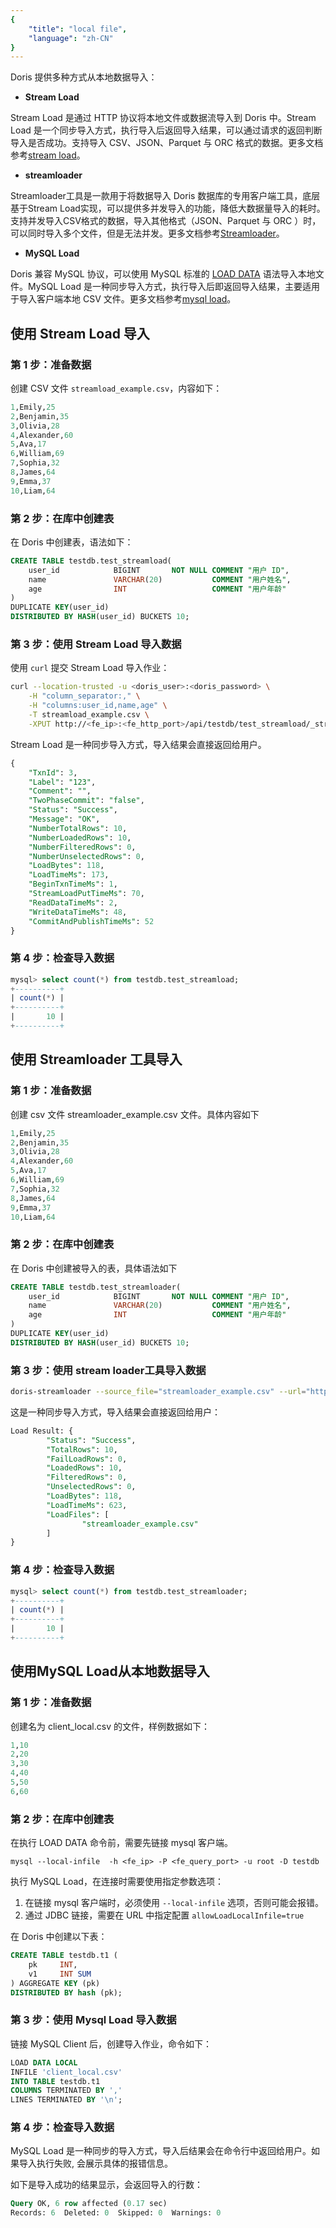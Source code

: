 ```yaml
---
{
    "title": "local file",
    "language": "zh-CN"
}
---
```


<!-- 
Licensed to the Apache Software Foundation (ASF) under one
or more contributor license agreements.  See the NOTICE file
distributed with this work for additional information
regarding copyright ownership.  The ASF licenses this file
to you under the Apache License, Version 2.0 (the
"License"); you may not use this file except in compliance
with the License.  You may obtain a copy of the License at

  http://www.apache.org/licenses/LICENSE-2.0

Unless required by applicable law or agreed to in writing,
software distributed under the License is distributed on an
"AS IS" BASIS, WITHOUT WARRANTIES OR CONDITIONS OF ANY
KIND, either express or implied.  See the License for the
specific language governing permissions and limitations
under the License.
-->

Doris 提供多种方式从本地数据导入：

- **Stream Load**

Stream Load 是通过 HTTP 协议将本地文件或数据流导入到 Doris 中。Stream Load 是一个同步导入方式，执行导入后返回导入结果，可以通过请求的返回判断导入是否成功。支持导入 CSV、JSON、Parquet 与 ORC 格式的数据。更多文档参考[stream load](../import-way/stream-load-manual.md)。

- **streamloader**

Streamloader工具是一款用于将数据导入 Doris 数据库的专用客户端工具，底层基于Stream Load实现，可以提供多并发导入的功能，降低大数据量导入的耗时。支持并发导入CSV格式的数据，导入其他格式（JSON、Parquet 与 ORC ）时，可以同时导入多个文件，但是无法并发。更多文档参考[Streamloader](../../../ecosystem/doris-streamloader)。

- **MySQL Load**

Doris 兼容 MySQL 协议，可以使用 MySQL 标准的 [LOAD DATA](https://dev.mysql.com/doc/refman/8.0/en/load-data.html) 语法导入本地文件。MySQL Load 是一种同步导入方式，执行导入后即返回导入结果，主要适用于导入客户端本地 CSV 文件。更多文档参考[mysql load](../import-way/mysql-load-manual.md)。

## 使用 Stream Load 导入

### 第 1 步：准备数据

创建 CSV 文件 `streamload_example.csv`，内容如下：

```SQL
1,Emily,25
2,Benjamin,35
3,Olivia,28
4,Alexander,60
5,Ava,17
6,William,69
7,Sophia,32
8,James,64
9,Emma,37
10,Liam,64
```

### 第 2 步：在库中创建表

在 Doris 中创建表，语法如下：

```SQL
CREATE TABLE testdb.test_streamload(
    user_id            BIGINT       NOT NULL COMMENT "用户 ID",
    name               VARCHAR(20)           COMMENT "用户姓名",
    age                INT                   COMMENT "用户年龄"
)
DUPLICATE KEY(user_id)
DISTRIBUTED BY HASH(user_id) BUCKETS 10;
```

### 第 3 步：使用 Stream Load 导入数据

使用 `curl` 提交 Stream Load 导入作业：

```Bash
curl --location-trusted -u <doris_user>:<doris_password> \
    -H "column_separator:," \
    -H "columns:user_id,name,age" \
    -T streamload_example.csv \
    -XPUT http://<fe_ip>:<fe_http_port>/api/testdb/test_streamload/_stream_load
```

Stream Load 是一种同步导入方式，导入结果会直接返回给用户。

```SQL
{
    "TxnId": 3,
    "Label": "123",
    "Comment": "",
    "TwoPhaseCommit": "false",
    "Status": "Success",
    "Message": "OK",
    "NumberTotalRows": 10,
    "NumberLoadedRows": 10,
    "NumberFilteredRows": 0,
    "NumberUnselectedRows": 0,
    "LoadBytes": 118,
    "LoadTimeMs": 173,
    "BeginTxnTimeMs": 1,
    "StreamLoadPutTimeMs": 70,
    "ReadDataTimeMs": 2,
    "WriteDataTimeMs": 48,
    "CommitAndPublishTimeMs": 52
}
```

### 第 4 步：检查导入数据

```SQL
mysql> select count(*) from testdb.test_streamload;
+----------+
| count(*) |
+----------+
|       10 |
+----------+
```

## 使用 Streamloader 工具导入

### 第 1 步：准备数据

创建 csv 文件 streamloader_example.csv 文件。具体内容如下

```SQL
1,Emily,25
2,Benjamin,35
3,Olivia,28
4,Alexander,60
5,Ava,17
6,William,69
7,Sophia,32
8,James,64
9,Emma,37
10,Liam,64
```

### 第 2 步：在库中创建表

在 Doris 中创建被导入的表，具体语法如下

```SQL
CREATE TABLE testdb.test_streamloader(
    user_id            BIGINT       NOT NULL COMMENT "用户 ID",
    name               VARCHAR(20)           COMMENT "用户姓名",
    age                INT                   COMMENT "用户年龄"
)
DUPLICATE KEY(user_id)
DISTRIBUTED BY HASH(user_id) BUCKETS 10;
```

### 第 3 步：使用 stream loader工具导入数据

```Bash
doris-streamloader --source_file="streamloader_example.csv" --url="http://localhost:8330" --header="column_separator:," --db="testdb" --table="test_streamloader"
```

这是一种同步导入方式，导入结果会直接返回给用户：

```SQL
Load Result: {
        "Status": "Success",
        "TotalRows": 10,
        "FailLoadRows": 0,
        "LoadedRows": 10,
        "FilteredRows": 0,
        "UnselectedRows": 0,
        "LoadBytes": 118,
        "LoadTimeMs": 623,
        "LoadFiles": [
                "streamloader_example.csv"
        ]
}
```

### 第 4 步：检查导入数据

```SQL
mysql> select count(*) from testdb.test_streamloader;
+----------+
| count(*) |
+----------+
|       10 |
+----------+
```

## 使用MySQL Load从本地数据导入

### 第 1 步：准备数据

创建名为 client_local.csv 的文件，样例数据如下：

```SQL
1,10
2,20
3,30
4,40
5,50
6,60
```

### 第 2 步：在库中创建表

在执行 LOAD DATA 命令前，需要先链接 mysql 客户端。

```Shell
mysql --local-infile  -h <fe_ip> -P <fe_query_port> -u root -D testdb
```

执行 MySQL Load，在连接时需要使用指定参数选项：

1. 在链接 mysql 客户端时，必须使用 `--local-infile` 选项，否则可能会报错。
2. 通过 JDBC 链接，需要在 URL 中指定配置 `allowLoadLocalInfile=true`

在 Doris 中创建以下表：

```SQL
CREATE TABLE testdb.t1 (
    pk     INT, 
    v1     INT SUM
) AGGREGATE KEY (pk) 
DISTRIBUTED BY hash (pk);
```

### 第 3 步：使用 Mysql Load 导入数据

链接 MySQL Client 后，创建导入作业，命令如下：

```SQL
LOAD DATA LOCAL
INFILE 'client_local.csv'
INTO TABLE testdb.t1
COLUMNS TERMINATED BY ','
LINES TERMINATED BY '\n';
```

### 第 4 步：检查导入数据

MySQL Load 是一种同步的导入方式，导入后结果会在命令行中返回给用户。如果导入执行失败, 会展示具体的报错信息。

如下是导入成功的结果显示，会返回导入的行数：

```SQL
Query OK, 6 row affected (0.17 sec)
Records: 6  Deleted: 0  Skipped: 0  Warnings: 0
```